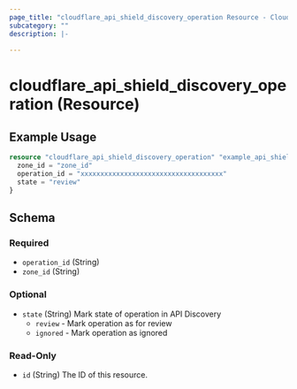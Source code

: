 ```yaml
---
page_title: "cloudflare_api_shield_discovery_operation Resource - Cloudflare"
subcategory: ""
description: |-
  
---
```


# cloudflare_api_shield_discovery_operation (Resource)



## Example Usage

```terraform
resource "cloudflare_api_shield_discovery_operation" "example_api_shield_discovery_operation" {
  zone_id = "zone_id"
  operation_id = "xxxxxxxxxxxxxxxxxxxxxxxxxxxxxxxxxxxx"
  state = "review"
}
```

<!-- schema generated by tfplugindocs -->
## Schema

### Required

- `operation_id` (String)
- `zone_id` (String)

### Optional

- `state` (String) Mark state of operation in API Discovery
  * `review` - Mark operation as for review
  * `ignored` - Mark operation as ignored

### Read-Only

- `id` (String) The ID of this resource.


